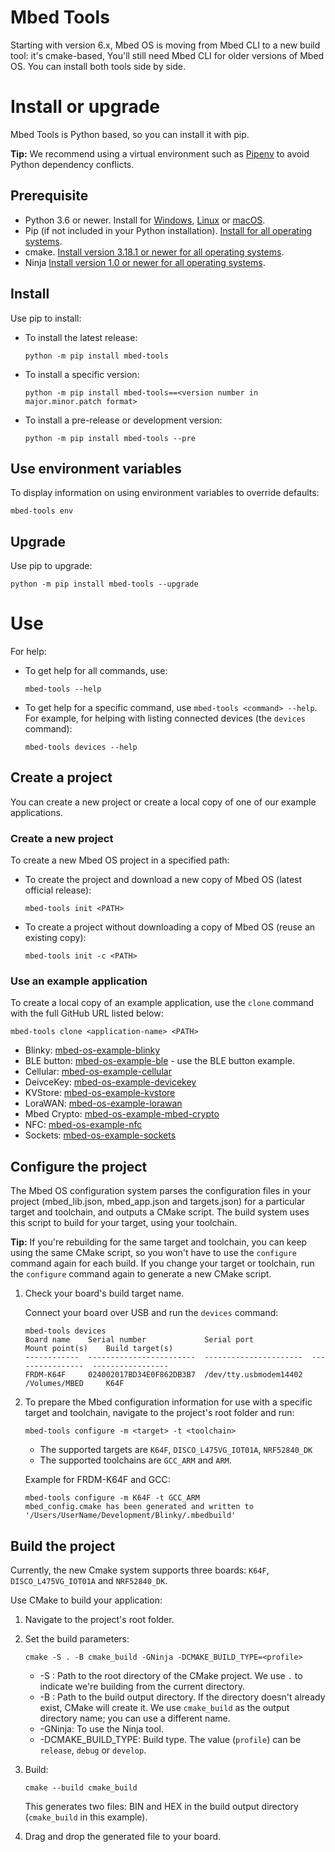 # Mbed Tools

Starting with version 6.x, Mbed OS is moving from Mbed CLI to a new build tool: it's cmake-based,
You'll still need Mbed CLI for older versions of Mbed OS. You can install both tools side by side.


# Install or upgrade

Mbed Tools is Python based, so you can install it with pip.

**Tip:** We recommend using a virtual environment such as [Pipenv](https://github.com/pypa/pipenv/blob/master/README.md) to avoid Python dependency conflicts.

## Prerequisite

- Python 3.6 or newer. Install for [Windows](https://docs.python.org/3/using/windows.html), [Linux](https://docs.python.org/3/using/unix.html) or [macOS](https://docs.python.org/3/using/mac.html).
- Pip (if not included in your Python installation). [Install for all operating systems](https://pip.pypa.io/en/stable/installing/).
- cmake. [Install version 3.18.1 or newer for all operating systems](https://cmake.org/install/).
- Ninja [Install version 1.0 or newer for all operating systems](https://github.com/ninja-build/ninja/wiki/Pre-built-Ninja-packages).

## Install

Use pip to install:

- To install the latest release:

    ```
    python -m pip install mbed-tools
    ```

- To install a specific version:

    ```
    python -m pip install mbed-tools==<version number in major.minor.patch format>
    ```

- To install a pre-release or development version:

    ```
    python -m pip install mbed-tools --pre
    ```

## Use environment variables

To display information on using environment variables to override defaults:

```
mbed-tools env
```

## Upgrade

Use pip to upgrade:

```
python -m pip install mbed-tools --upgrade
```

# Use

For help:

- To get help for all commands, use:

    ```
    mbed-tools --help
    ```

- To get help for a specific command, use `mbed-tools <command> --help`. For example, for helping with listing connected devices (the `devices` command):

    ```
    mbed-tools devices --help
    ```

## Create a project

You can create a new project or create a local copy of one of our example applications.

### Create a new project

To create a new Mbed OS project in a specified path:

- To create the project and download a new copy of Mbed OS (latest official release):

    ```
    mbed-tools init <PATH>
    ```

- To create a project without downloading a copy of Mbed OS (reuse an existing copy):

    ```
    mbed-tools init -c <PATH>
    ```

### Use an example application

To create a local copy of an example application, use the `clone` command with the full GitHub URL listed below:

```
mbed-tools clone <application-name> <PATH>
````

- Blinky: [mbed-os-example-blinky](https://github.com/ARMmbed/mbed-os-example-blinky)
- BLE button: [mbed-os-example-ble](https://github.com/ARMmbed/mbed-os-example-ble) - use the BLE button example.
- Cellular: [mbed-os-example-cellular](https://github.com/ARMmbed/mbed-os-example-cellular)
- DeivceKey: [mbed-os-example-devicekey](https://github.com/ARMmbed/mbed-os-example-devicekey)
- KVStore: [mbed-os-example-kvstore](https://github.com/ARMmbed/mbed-os-example-kvstore)
- LoraWAN: [mbed-os-example-lorawan](https://github.com/ARMmbed/mbed-os-example-lorawan)
- Mbed Crypto: [mbed-os-example-mbed-crypto](https://github.com/ARMmbed/mbed-os-example-mbed-crypto)
- NFC: [mbed-os-example-nfc](https://github.com/ARMmbed/mbed-os-example-nfc)
- Sockets: [mbed-os-example-sockets](https://github.com/ARMmbed/mbed-os-example-sockets)

## Configure the project

The Mbed OS configuration system parses the configuration files in your project (mbed_lib.json, mbed_app.json and targets.json) for a particular target and toolchain, and outputs a CMake script. The build system uses this script to build for your target, using your toolchain.

**Tip:** If you're rebuilding for the same target and toolchain, you can keep using the same CMake script, so you won't have to use the `configure` command again for each build. If you change your target or toolchain, run the `configure` command again to generate a new CMake script.

1. Check your board's build target name.

    Connect your board over USB and run the `devices` command:

    ```
    mbed-tools devices
    Board name    Serial number             Serial port             Mount point(s)    Build target(s)
    ------------  ------------------------  ----------------------  ----------------  -----------------
    FRDM-K64F     024002017BD34E0F862DB3B7  /dev/tty.usbmodem14402  /Volumes/MBED     K64F
    ```
1. To prepare the Mbed configuration information for use with a specific target and toolchain, navigate to the project's root folder and run:

    ```
    mbed-tools configure -m <target> -t <toolchain>
    ```

    - The supported targets are `K64F`, `DISCO_L475VG_IOT01A`, `NRF52840_DK`
    - The supported toolchains are `GCC_ARM` and `ARM`.

    Example for FRDM-K64F and GCC:

    ```
    mbed-tools configure -m K64F -t GCC_ARM
    mbed_config.cmake has been generated and written to '/Users/UserName/Development/Blinky/.mbedbuild'
    ```

## Build the project

Currently, the new Cmake system supports three boards: `K64F`, `DISCO_L475VG_IOT01A` and `NRF52840_DK`.

Use CMake to build your application:

1. Navigate to the project's root folder.
1. Set the build parameters:

    ```
    cmake -S . -B cmake_build -GNinja -DCMAKE_BUILD_TYPE=<profile>
    ```
    - -S <path-to-source>: Path to the root directory of the CMake project. We use `.` to indicate we're building from the current directory.<!--at no point until now did we tell them to navigate to the directory, though-->
    - -B <path-to-build>: Path to the build output directory. If the directory doesn't already exist, CMake will create it. We use `cmake_build` as the output directory name; you can use a different name.
    - -GNinja: To use the Ninja tool.
    - -DCMAKE_BUILD_TYPE: Build type. The value (`profile`) can be `release`, `debug` or `develop`.

1. Build:

    ```
    cmake --build cmake_build
    ```

    This generates two files: BIN and HEX in the build output directory (`cmake_build` in this example).

1. Drag and drop the generated file to your board.
